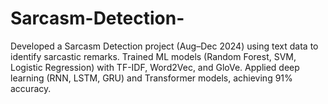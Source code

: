 # Sarcasm-Detection-
Developed a Sarcasm Detection project (Aug–Dec 2024) using text data to identify sarcastic remarks. Trained ML models (Random Forest, SVM, Logistic Regression) with TF-IDF, Word2Vec, and GloVe. Applied deep learning (RNN, LSTM, GRU) and Transformer models, achieving 91% accuracy.

